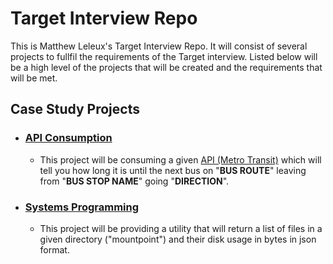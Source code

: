 # Target Interview Repo

This is Matthew Leleux's Target Interview Repo. It will consist of several projects to fullfil the requirements of the Target interview. Listed below will be a high level of the projects that will be created and the requirements that will be met.

## Case Study Projects

- ### [API Consumption](api-consumption/README.md)
    - This project will be consuming a given [API (Metro Transit)](https://svc.metrotransit.org/) which will tell you how long it is until the next bus on "**BUS ROUTE**" leaving from "**BUS STOP NAME**" going "**DIRECTION**". 

- ### [Systems Programming](systems-programming/README.md)
    - This project will be providing a utility that will return a list of files in a given directory ("mountpoint") and their disk usage in bytes in json format.
